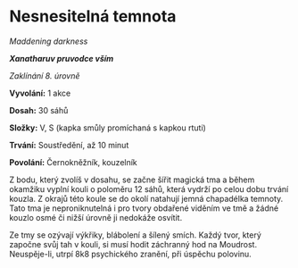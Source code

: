 # Nesnesitelná temnota

*Maddening darkness*

***Xanatharuv pruvodce vším***

 *Zaklínání 8. úrovně* 
 

**Vyvolání:** 1 akce

**Dosah:** 30 sáhů

**Složky:** V, S (kapka smůly promíchaná s kapkou rtuti)

**Trvání:** Soustředění, až 10 minut

**Povolání:** Černokněžník, kouzelník
 
Z bodu, který zvolíš v dosahu, se začne šířit magická tma a během okamžiku vyplní kouli o poloměru 12 sáhů, která vydrží po celou dobu trvání kouzla. Z okrajů této koule se do okolí natahují jemná chapadélka temnoty. Tato tma je neproniknutelná i pro tvory obdařené viděním ve tmě a žádné kouzlo osmé či nižší úrovně ji nedokáže osvítit.

Ze tmy se ozývají výkřiky, blábolení a šílený smích. Každý tvor, který započne svůj tah v kouli, si musí hodit záchranný hod na Moudrost. Neuspěje-li, utrpí 8k8 psychického zranění, při úspěchu polovinu.